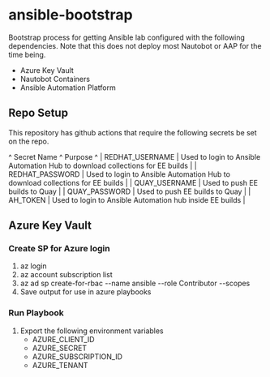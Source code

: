 # ansible-bootstrap

Bootstrap process for getting Ansible lab configured with the following dependencies. Note that this does not deploy most Nautobot or AAP for the time being.

* Azure Key Vault
* Nautobot Containers
* Ansible Automation Platform

## Repo Setup

This repository has github actions that require the following secrets be set on the repo.

^ Secret Name     ^ Purpose ^
| REDHAT_USERNAME | Used to login to Ansible Automation Hub to download collections for EE builds |
| REDHAT_PASSWORD | Used to login to Ansible Automation Hub to download collections for EE builds |
| QUAY_USERNAME | Used to push EE builds to Quay |
| QUAY_PASSWORD | Used to push EE builds to Quay |
| AH_TOKEN | Used to login to Ansible Automation hub inside EE builds |

## Azure Key Vault

### Create SP for Azure login

1. az login
1. az account subscription list
1. az ad sp create-for-rbac --name ansible --role Contributor --scopes <ID-FROM-PREVIOUS-STEP>
1. Save output for use in azure playbooks

### Run Playbook

1. Export the following environment variables
    * AZURE_CLIENT_ID
    * AZURE_SECRET
    * AZURE_SUBSCRIPTION_ID
    * AZURE_TENANT